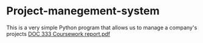# Project-manegement-system
This is a very simple Python program that allows us to manage a company's projects
[DOC 333 Coursework report.pdf](https://github.com/Anuja-jayasinghe/Project-manegement-system/files/14277461/DOC.333.Coursework.report.pdf)
